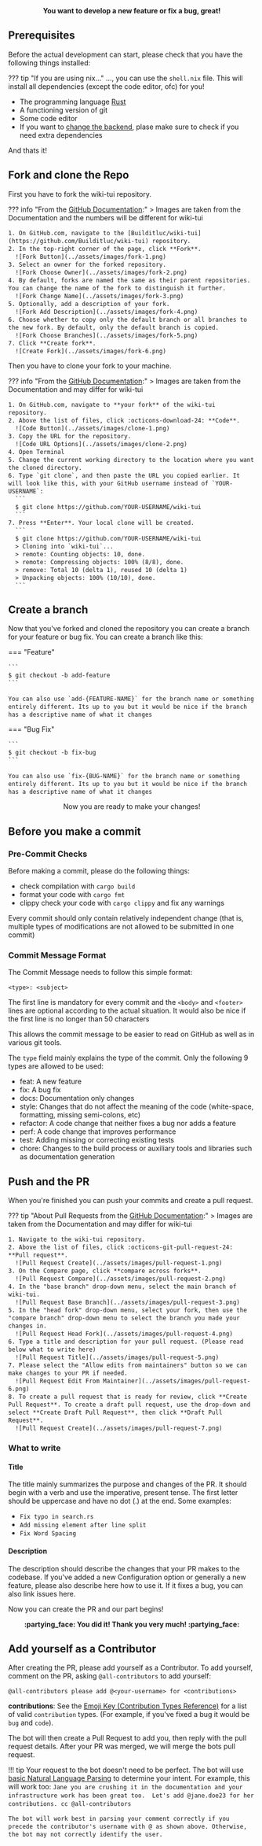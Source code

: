 <center>
<b>
You want to develop a new feature or fix a bug, great!
</b>
</center>

## Prerequisites

Before the actual development can start, please check that you have the following things installed:

??? tip "If you are using nix..."
    ..., you can use the `shell.nix` file. This will install all dependencies (except the code editor, ofc) for you!

* The programming language [Rust](https://www.rust-lang.org/tools/install)
* A functioning version of git
* Some code editor
* If you want to [change the backend](../getting-started/installation.md), plase make sure to check if you need extra dependencies

And thats it!

## Fork and clone the Repo

First you have to fork the wiki-tui repository. 

??? info "From the [GitHub Documentation](https://docs.github.com/en/get-started/quickstart/fork-a-repo#forking-a-repository):"
    > Images are taken from the Documentation and the numbers will be different for wiki-tui

    1. On GitHub.com, navigate to the [Builditluc/wiki-tui](https://github.com/Builditluc/wiki-tui) repository.
    2. In the top-right corner of the page, click **Fork**.
      ![Fork Button](../assets/images/fork-1.png)
    3. Select an owner for the forked repository.
      ![Fork Choose Owner](../assets/images/fork-2.png)
    4. By default, forks are named the same as their parent repositories. You can change the name of the fork to distinguish it further.
      ![Fork Change Name](../assets/images/fork-3.png)
    5. Optionally, add a description of your fork.
      ![Fork Add Description](../assets/images/fork-4.png)
    6. Choose whether to copy only the default branch or all branches to the new fork. By default, only the default branch is copied.
      ![Fork Choose Branches](../assets/images/fork-5.png)
    7. Click **Create fork**.
      ![Create Fork](../assets/images/fork-6.png)

Then you have to clone your fork to your machine.

??? info "From the [GitHub Documentation](https://docs.github.com/en/get-started/quickstart/fork-a-repo#cloning-your-forked-repository):"
    > Images are taken from the Documentation and may differ for wiki-tui
    
    1. On GitHub.com, navigate to **your fork** of the wiki-tui repository.
    2. Above the list of files, click :octicons-download-24: **Code**.
      ![Code Button](../assets/images/clone-1.png)
    3. Copy the URL for the repository.
      ![Code URL Options](../assets/images/clone-2.png)
    4. Open Terminal
    5. Change the current working directory to the location where you want the cloned directory.
    6. Type `git clone`, and then paste the URL you copied earlier. It will look like this, with your GitHub username instead of `YOUR-USERNAME`:
      ```
      $ git clone https://github.com/YOUR-USERNAME/wiki-tui
      ```
    7. Press **Enter**. Your local clone will be created.
      ```
      $ git clone https://github.com/YOUR-USERNAME/wiki-tui
      > Cloning into `wiki-tui`...
      > remote: Counting objects: 10, done.
      > remote: Compressing objects: 100% (8/8), done.
      > remove: Total 10 (delta 1), reused 10 (delta 1)
      > Unpacking objects: 100% (10/10), done.
      ```

## Create a branch

Now that you've forked and cloned the repository you can create a branch for your feature or bug fix. You can create a branch like this:

=== "Feature"

    ```
    $ git checkout -b add-feature
    ```

    You can also use `add-{FEATURE-NAME}` for the branch name or something entirely different. Its up to you but it would be nice if the branch has a descriptive name of what it changes

=== "Bug Fix"

    ```
    $ git checkout -b fix-bug
    ```

    You can also use `fix-{BUG-NAME}` for the branch name or something entirely different. Its up to you but it would be nice if the branch has a descriptive name of what it changes

<center>
Now you are ready to make your changes!
</center>

## Before you make a commit

### Pre-Commit Checks

Before making a commit, please do the following things:

* check compilation with `cargo build`
* format your code with `cargo fmt`
* clippy check your code with `cargo clippy` and fix any warnings

Every commit should only contain relatively independent change (that is, multiple types of modifications are not allowed to be submitted in one commit)

### Commit Message Format 

The Commit Message needs to follow this simple format:

```
<type>: <subject>
```

The first line is mandatory for every commit and the `<body>` and `<footer>` lines are optional according to the actual situation. 
It would also be nice if the first line is no longer than 50 characters 

This allows the commit message to be easier to read on GitHub as well as in various git tools.

The `type` field mainly explains the type of the commit. Only the following 9 types are allowed to be used:

* feat: A new feature
* fix: A bug fix
* docs: Documentation only changes
* style: Changes that do not affect the meaning of the code (white-space, formatting, missing semi-colons, etc)
* refactor: A code change that neither fixes a bug nor adds a feature
* perf: A code change that improves performance
* test: Adding missing or correcting existing tests
* chore: Changes to the build process or auxiliary tools and libraries such as documentation generation

## Push and the PR

When you're finished you can push your commits and create a pull request.

??? tip "About Pull Requests from the [GitHub Documentation](https://docs.github.com/en/pull-requests/collaborating-with-pull-requests/proposing-changes-to-your-work-with-pull-requests/creating-a-pull-request-from-a-fork):"
    > Images are taken from the Documentation and may differ for wiki-tui

    1. Navigate to the wiki-tui repository.
    2. Above the list of files, click :octicons-git-pull-request-24: **Pull request**.
      ![Pull Request Create](../assets/images/pull-request-1.png)
    3. On the Compare page, click **compare across forks**.
      ![Pull Request Compare](../assets/images/pull-request-2.png)
    4. In the "base branch" drop-down menu, select the main branch of wiki-tui.
      ![Pull Request Base Branch](../assets/images/pull-request-3.png)
    5. In the "head fork" drop-down menu, select your fork, then use the "compare branch" drop-down menu to select the branch you made your changes in.
      ![Pull Request Head Fork](../assets/images/pull-request-4.png)
    6. Type a title and description for your pull request. (Please read below what to write here)
      ![Pull Request Title](../assets/images/pull-request-5.png)
    7. Please select the "Allow edits from maintainers" button so we can make changes to your PR if needed.
      ![Pull Request Edit From Maintainer](../assets/images/pull-request-6.png)
    8. To create a pull request that is ready for review, click **Create Pull Request**. To create a draft pull request, use the drop-down and select **Create Draft Pull Request**, then click **Draft Pull Request**.
      ![Pull Request Create](../assets/images/pull-request-7.png)

### What to write

#### Title

The title mainly summarizes the purpose and changes of the PR. It should begin with a verb and use the imperative, present tense. The first letter should be uppercase and have no dot (.) at the end.
Some examples:

- `Fix typo in search.rs`
- `Add missing element after line split`
- `Fix Word Spacing`

#### Description

The description should describe the changes that your PR makes to the codebase. If you've added a new Configuration option or generally a new feature, please also describe here how to use it. If it fixes a bug, you can also link issues here.

Now you can create the PR and our part begins!

<center>
<b>
:partying_face: You did it! Thank you very much! :partying_face:
</b>
</center>

## Add yourself as a Contributor

After creating the PR, please add yourself as a Contributor. To add yourself, comment on the PR, asking `@all-contributors` to add yourself:

```
@all-contributors please add @<your-username> for <contributions>
```

**contributions**: See the [Emoji Key (Contribution Types Reference)](https://allcontributors.org/docs/en/emoji-key) for a list of valid `contribution` types. (For example, if you've fixed a bug it would be `bug` and `code`).

The bot will then create a Pull Request to add you, then reply with the pull request details. After your PR was merged, we will merge the bots pull request.

!!! tip
    Your request to the bot doesn't need to be perfect. The bot will use [basic Natural Language Parsing](https://github.com/all-contributors/app/blob/master/lib/parse-comment.js) to determine your intent. For example, this will work too:
    ```
    Jane you are crushing it in the documentation and your infrastructure work has been great too. 
    Let's add @jane.doe23 for her contributions. cc @all-contributors
    ```

    The bot will work best in parsing your comment correctly if you precede the contributor's username with @ as shown above. Otherwise, the bot may not correctly identify the user.

